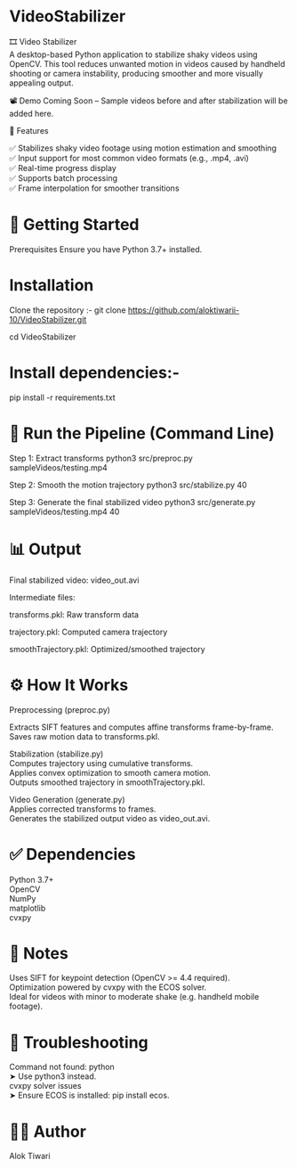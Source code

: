 # VideoStabilizer
🎞️ Video Stabilizer  
A desktop-based Python application to stabilize shaky videos using OpenCV. This tool reduces unwanted motion in videos caused by handheld shooting or camera instability, producing smoother and more visually appealing output.

📽️ Demo
Coming Soon – Sample videos before and after stabilization will be added here.

🧰 Features

✅ Stabilizes shaky video footage using motion estimation and smoothing  
✅ Input support for most common video formats (e.g., .mp4, .avi)  
✅ Real-time progress display  
✅ Supports batch processing  
✅ Frame interpolation for smoother transitions

# 🚀 Getting Started

Prerequisites
Ensure you have Python 3.7+ installed.

# Installation

Clone the repository :-
git clone https://github.com/aloktiwarii-10/VideoStabilizer.git

cd VideoStabilizer

# Install dependencies:-

pip install -r requirements.txt

# 🧪 Run the Pipeline (Command Line)
 Step 1: Extract transforms
python3 src/preproc.py sampleVideos/testing.mp4

 Step 2: Smooth the motion trajectory
python3 src/stabilize.py 40

 Step 3: Generate the final stabilized video
python3 src/generate.py sampleVideos/testing.mp4 40

# 📊 Output

Final stabilized video: video_out.avi

Intermediate files:

transforms.pkl: Raw transform data

trajectory.pkl: Computed camera trajectory

smoothTrajectory.pkl: Optimized/smoothed trajectory

# ⚙️ How It Works

Preprocessing (preproc.py)
 
Extracts SIFT features and computes affine transforms frame-by-frame.  
Saves raw motion data to transforms.pkl.

Stabilization (stabilize.py)  
Computes trajectory using cumulative transforms.  
Applies convex optimization to smooth camera motion.  
Outputs smoothed trajectory in smoothTrajectory.pkl.  

Video Generation (generate.py)  
Applies corrected transforms to frames.  
Generates the stabilized output video as video_out.avi.

# ✅ Dependencies

Python 3.7+  
OpenCV  
NumPy  
matplotlib  
cvxpy

# 📌 Notes
Uses SIFT for keypoint detection (OpenCV >= 4.4 required).  
Optimization powered by cvxpy with the ECOS solver.  
Ideal for videos with minor to moderate shake (e.g. handheld mobile footage).

# 🔧 Troubleshooting

Command not found: python  
➤ Use python3 instead.  
cvxpy solver issues  
➤ Ensure ECOS is installed: pip install ecos.  

# 👨‍💻 Author  
Alok Tiwari
